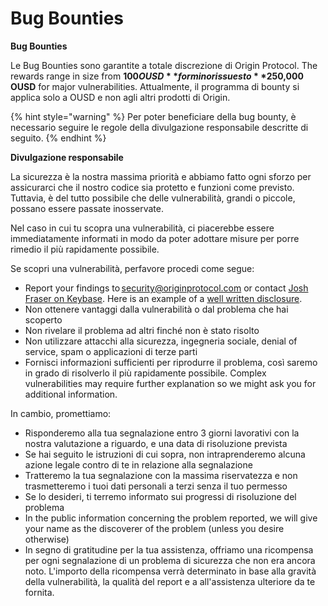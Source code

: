 # Bug Bounties

**Bug Bounties**

Le Bug Bounties sono garantite a totale discrezione di Origin Protocol. The rewards range in size from **$100 OUSD** for minor issues to **$250,000 OUSD** for major vulnerabilities. Attualmente, il programma di bounty si applica solo a OUSD e non agli altri prodotti di Origin.

{% hint style="warning" %}
Per poter beneficiare della bug bounty, è necessario seguire le regole della divulgazione responsabile descritte di seguito.
{% endhint %}

**Divulgazione responsabile**

La sicurezza è la nostra massima priorità e abbiamo fatto ogni sforzo per assicurarci che il nostro codice sia protetto e funzioni come previsto. Tuttavia, è del tutto possibile che delle vulnerabilità, grandi o piccole, possano essere passate inosservate.

Nel caso in cui tu scopra una vulnerabilità, ci piacerebbe essere immediatamente informati in modo da poter adottare misure per porre rimedio il più rapidamente possibile.

Se scopri una vulnerabilità, perfavore procedi come segue:

* Report your findings to [security@originprotocol.com](mailto:security@originprotocol.com) or contact [Josh Fraser on Keybase](https://keybase.io/joshfraser). Here is an example of a [well written disclosure](https://gist.github.com/DanielVF/66f459da88804d1fd917c47576c68523).
* Non ottenere vantaggi dalla vulnerabilità o dal problema che hai scoperto
* Non rivelare il problema ad altri finché non è stato risolto
* Non utilizzare attacchi alla sicurezza, ingegneria sociale, denial of service, spam o applicazioni di terze parti
* Fornisci informazioni sufficienti per riprodurre il problema, così saremo in grado di risolverlo il più rapidamente possibile. Complex vulnerabilities may require further explanation so we might ask you for additional information.&#x20;

In cambio, promettiamo:

* Risponderemo alla tua segnalazione entro 3 giorni lavorativi con la nostra valutazione a riguardo, e una data di risoluzione prevista
* Se hai seguito le istruzioni di cui sopra, non intraprenderemo alcuna azione legale contro di te in relazione alla segnalazione
* Tratteremo la tua segnalazione con la massima riservatezza e non trasmetteremo i tuoi dati personali a terzi senza il tuo permesso
* Se lo desideri, ti terremo informato sui progressi di risoluzione del problema
* In the public information concerning the problem reported, we will give your name as the discoverer of the problem (unless you desire otherwise)
* In segno di gratitudine per la tua assistenza, offriamo una ricompensa per ogni segnalazione di un problema di sicurezza che non era ancora noto. L'importo della ricompensa verrà determinato in base alla gravità della vulnerabilità, la qualità del report e a all'assistenza ulteriore da te fornita. &#x20;
